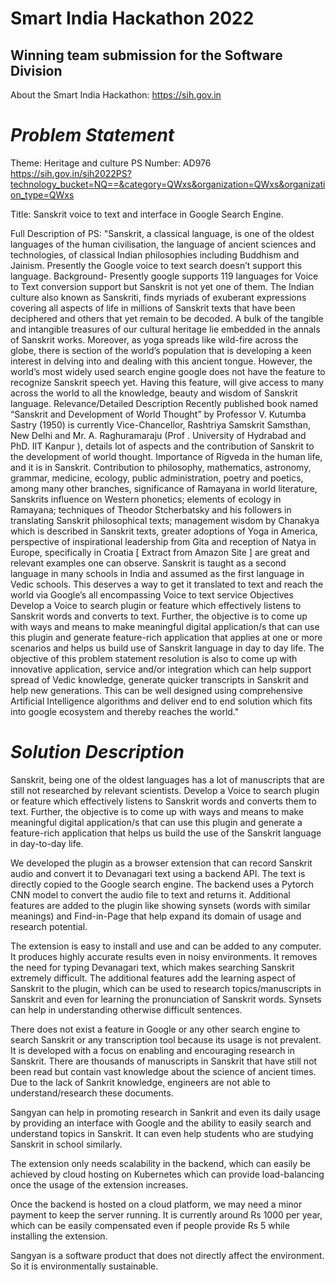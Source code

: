 # Smart India Hackathon 2022
## Winning team submission for the Software Division

About the Smart India Hackathon: https://sih.gov.in

*Problem Statement*
==================
Theme: Heritage and culture
PS Number: AD976
https://sih.gov.in/sih2022PS?technology_bucket=NQ==&category=QWxs&organization=QWxs&organization_type=QWxs

Title: Sanskrit voice to text and interface in Google Search Engine.

Full Description of PS:
"Sanskrit, a classical language, is one of the oldest languages of the human civilisation, the language of ancient sciences and technologies, of classical Indian philosophies including Buddhism and Jainism. Presently the Google voice to text search doesn’t support this language. Background- Presently google supports 119 languages for Voice to Text conversion support but Sanskrit is not yet one of them. The Indian culture also known as Sanskriti, finds myriads of exuberant expressions covering all aspects of life in millions of Sanskrit texts that have been deciphered and others that yet remain to be decoded. A bulk of the tangible and intangible treasures of our cultural heritage lie embedded in the annals of Sanskrit works. Moreover, as yoga spreads like wild-fire across the globe, there is section of the world’s population that is developing a keen interest in delving into and dealing with this ancient tongue. However, the world’s most widely used search engine google does not have the feature to recognize Sanskrit speech yet. Having this feature, will give access to many across the world to all the knowledge, beauty and wisdom of Sanskrit language. Relevance/Detailed Description Recently published book named “Sanskrit and Development of World Thought” by Professor V. Kutumba Sastry (1950) is currently Vice-Chancellor, Rashtriya Samskrit Samsthan, New Delhi and Mr. A. Raghuramaraju (Prof . University of Hydrabad and PhD. IIT Kanpur ), details lot of aspects and the contribution of Sanskrit to the development of world thought. Importance of Rigveda in the human life, and it is in Sanskrit. Contribution to philosophy, mathematics, astronomy, grammar, medicine, ecology, public administration, poetry and poetics, among many other branches, significance of Ramayana in world literature, Sanskrits influence on Western phonetics; elements of ecology in Ramayana; techniques of Theodor Stcherbatsky and his followers in translating Sanskrit philosophical texts; management wisdom by Chanakya which is described in Sanskrit texts, greater adoptions of Yoga in America, perspective of inspirational leadership from Gita and reception of Natya in Europe, specifically in Croatia [ Extract from Amazon Site ] are great and relevant examples one can observe. Sanskrit is taught as a second language in many schools in India and assumed as the first language in Vedic schools. This deserves a way to get it translated to text and reach the world via Google’s all encompassing Voice to text service Objectives Develop a Voice to search plugin or feature which effectively listens to Sanskrit words and converts to text. Further, the objective is to come up with ways and means to make meaningful digital application/s that can use this plugin and generate feature-rich application that applies at one or more scenarios and helps us build use of Sanskrit language in day to day life. The objective of this problem statement resolution is also to come up with innovative application, service and/or integration which can help support spread of Vedic knowledge, generate quicker transcripts in Sanskrit and help new generations. This can be well designed using comprehensive Artificial Intelligence algorithms and deliver end to end solution which fits into google ecosystem and thereby reaches the world."

*Solution Description*
=====================
Sanskrit, being one of the oldest languages has a lot of manuscripts that are still not researched by relevant scientists. Develop a Voice to search plugin or feature which effectively listens to Sanskrit words and converts them to text. Further, the objective is to come up with ways and means to make meaningful digital application/s that can use this plugin and generate a feature-rich application that helps us build the use of the Sanskrit language in day-to-day life.

We developed the plugin as a browser extension that can record Sanskrit audio and convert it to Devanagari text using a backend API. The text is directly copied to the Google search engine. The backend uses a Pytorch CNN model to convert the audio file to text and returns it.
Additional features are added to the plugin like showing synsets (words with similar meanings) and Find-in-Page that help expand its domain of usage and research potential.

The extension is easy to install and use and can be added to any computer. It produces highly accurate results even in noisy environments. It removes the need for typing Devanagari text, which makes searching Sanskrit extremely difficult.
The additional features add the learning aspect of Sanskrit to the plugin, which can be used to research topics/manuscripts in Sanskrit and even for learning the pronunciation of Sanskrit words. 
Synsets can help in understanding otherwise difficult sentences.

There does not exist a feature in Google or any other search engine to search Sanskrit or any transcription tool because its usage is not prevalent. It is developed with a focus on enabling and encouraging research in Sanskrit. 
There are thousands of manuscripts in Sanskrit that have still not been read but contain vast knowledge about the science of ancient times. Due to the lack of Sankrit knowledge, engineers are not able to understand/research these documents.

Sangyan can help in promoting research in Sankrit and even its daily usage by providing an interface with Google and the ability to easily search and understand topics in Sanskrit.
It can even help students who are studying Sanskrit in school similarly.

The extension only needs scalability in the backend, which can easily be achieved by cloud hosting on Kubernetes which can provide load-balancing once the usage of the extension increases.

Once the backend is hosted on a cloud platform, we may need a minor payment to keep the server running. It is currently around Rs 1000 per year, which can be easily compensated even if people provide Rs 5 while installing the extension.

Sangyan is a software product that does not directly affect the environment. So it is environmentally sustainable.

